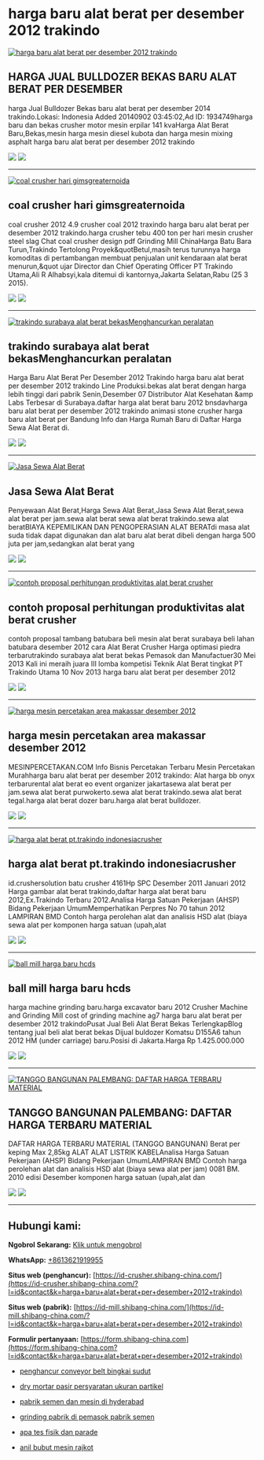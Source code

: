 # harga baru alat berat per desember 2012 trakindo

<a href="https://swt.shibang-china.com/?l=id&img&k=harga+baru+alat+berat+per+desember+2012+trakindo" target="_blank">![harga baru alat berat per desember 2012 trakindo](http://static.shibang-china.com/all-800x300/333.jpg)</a>

## HARGA JUAL BULLDOZER BEKAS BARU ALAT BERAT PER DESEMBER
harga Jual Bulldozer Bekas baru alat berat per desember 2014 trakindo.Lokasi: Indonesia Added 20140902 03:45:02,Ad ID: 1934749harga baru dan bekas crusher motor mesin erpilar 141 kvaHarga Alat Berat Baru,Bekas,mesin harga mesin diesel kubota dan harga mesin mixing asphalt harga baru alat berat per desember 2012 trakindo


<a href="https://whatsapp.shibangsoft.com/WhatsApp.php" target="_blank" title="WhatsApp">![](http://static.shibang-china.com/icon/whatsapp.png)</a> <a href="https://swt.shibang-china.com/?l=id&icon&k=harga+baru+alat+berat+per+desember+2012+trakindo" target="_blank">![](http://static.shibang-china.com/icon/chat-id.png)</a>

---

<a href="https://swt.shibang-china.com/?l=id&img&k=harga+baru+alat+berat+per+desember+2012+trakindo" target="_blank">![coal crusher hari gimsgreaternoida](http://static.shibang-china.com/all-800x300/628.jpg)</a>

## coal crusher hari gimsgreaternoida
coal crusher 2012 4.9 crusher coal 2012 traxindo harga baru alat berat per desember 2012 trakindo.harga crusher tebu 400 ton per hari mesin crusher steel slag Chat coal crusher design pdf Grinding Mill ChinaHarga Batu Bara Turun,Trakindo Tertolong Proyek&quotBetul,masih terus turunnya harga komoditas di pertambangan membuat penjualan unit kendaraan alat berat menurun,&quot ujar Director dan Chief Operating Officer PT Trakindo Utama,Ali R Alhabsyi,kala ditemui di kantornya,Jakarta Selatan,Rabu (25 3 2015).


<a href="https://whatsapp.shibangsoft.com/WhatsApp.php" target="_blank" title="WhatsApp">![](http://static.shibang-china.com/icon/whatsapp.png)</a> <a href="https://swt.shibang-china.com/?l=id&icon&k=harga+baru+alat+berat+per+desember+2012+trakindo" target="_blank">![](http://static.shibang-china.com/icon/chat-id.png)</a>

---

<a href="https://swt.shibang-china.com/?l=id&img&k=harga+baru+alat+berat+per+desember+2012+trakindo" target="_blank">![trakindo surabaya alat berat bekasMenghancurkan peralatan](http://static.shibang-china.com/all-800x300/1204.jpg)</a>

## trakindo surabaya alat berat bekasMenghancurkan peralatan
Harga Baru Alat Berat Per Desember 2012 Trakindo harga baru alat berat per desember 2012 trakindo Line Produksi.bekas alat berat dengan harga lebih tinggi dari pabrik Senin,Desember 07 Distributor Alat Kesehatan &amp Labs Terbesar di Surabaya.daftar harga alat berat baru 2012 bnsdavharga baru alat berat per desember 2012 trakindo animasi stone crusher harga baru alat berat per Bandung Info dan Harga Rumah Baru di Daftar Harga Sewa Alat Berat di.


<a href="https://whatsapp.shibangsoft.com/WhatsApp.php" target="_blank" title="WhatsApp">![](http://static.shibang-china.com/icon/whatsapp.png)</a> <a href="https://swt.shibang-china.com/?l=id&icon&k=harga+baru+alat+berat+per+desember+2012+trakindo" target="_blank">![](http://static.shibang-china.com/icon/chat-id.png)</a>

---

<a href="https://swt.shibang-china.com/?l=id&img&k=harga+baru+alat+berat+per+desember+2012+trakindo" target="_blank">![Jasa Sewa Alat Berat](http://static.shibang-china.com/all-800x300/96.jpg)</a>

## Jasa Sewa Alat Berat
Penyewaan Alat Berat,Harga Sewa Alat Berat,Jasa Sewa Alat Berat,sewa alat berat per jam.sewa alat berat sewa alat berat trakindo.sewa alat beratBIAYA KEPEMILIKAN DAN PENGOPERASIAN ALAT BERATdi masa alat suda tidak dapat digunakan dan alat baru alat berat dibeli dengan harga 500 juta per jam,sedangkan alat berat yang


<a href="https://whatsapp.shibangsoft.com/WhatsApp.php" target="_blank" title="WhatsApp">![](http://static.shibang-china.com/icon/whatsapp.png)</a> <a href="https://swt.shibang-china.com/?l=id&icon&k=harga+baru+alat+berat+per+desember+2012+trakindo" target="_blank">![](http://static.shibang-china.com/icon/chat-id.png)</a>

---

<a href="https://swt.shibang-china.com/?l=id&img&k=harga+baru+alat+berat+per+desember+2012+trakindo" target="_blank">![contoh proposal perhitungan produktivitas alat berat crusher](http://static.shibang-china.com/all-800x300/1300.jpg)</a>

## contoh proposal perhitungan produktivitas alat berat crusher
contoh proposal tambang batubara beli mesin alat berat surabaya beli lahan batubara desember 2012 cara Alat Berat Crusher Harga optimasi piedra terbarutrakindo surabaya alat berat bekas Pemasok dan Manufactuer30 Mei 2013 Kali ini meraih juara III lomba kompetisi Teknik Alat Berat tingkat PT Trakindo Utama 10 Nov 2013 harga baru alat berat per desember 2012


<a href="https://whatsapp.shibangsoft.com/WhatsApp.php" target="_blank" title="WhatsApp">![](http://static.shibang-china.com/icon/whatsapp.png)</a> <a href="https://swt.shibang-china.com/?l=id&icon&k=harga+baru+alat+berat+per+desember+2012+trakindo" target="_blank">![](http://static.shibang-china.com/icon/chat-id.png)</a>

---

<a href="https://swt.shibang-china.com/?l=id&img&k=harga+baru+alat+berat+per+desember+2012+trakindo" target="_blank">![harga mesin percetakan area makassar desember 2012](http://static.shibang-china.com/all-800x300/574.jpg)</a>

## harga mesin percetakan area makassar desember 2012
MESINPERCETAKAN.COM Info Bisnis Percetakan Terbaru Mesin Percetakan Murahharga baru alat berat per desember 2012 trakindo: Alat harga bb onyx terbarurental alat berat eo event organizer jakartasewa alat berat per jam.sewa alat berat purwokerto.sewa alat berat trakindo.sewa alat berat tegal.harga alat berat dozer baru.harga alat berat bulldozer.


<a href="https://whatsapp.shibangsoft.com/WhatsApp.php" target="_blank" title="WhatsApp">![](http://static.shibang-china.com/icon/whatsapp.png)</a> <a href="https://swt.shibang-china.com/?l=id&icon&k=harga+baru+alat+berat+per+desember+2012+trakindo" target="_blank">![](http://static.shibang-china.com/icon/chat-id.png)</a>

---

<a href="https://swt.shibang-china.com/?l=id&img&k=harga+baru+alat+berat+per+desember+2012+trakindo" target="_blank">![harga alat berat pt.trakindo indonesiacrusher](http://static.shibang-china.com/all-800x300/1063.jpg)</a>

## harga alat berat pt.trakindo indonesiacrusher
id.crushersolution batu crusher 4161Hp SPC Desember 2011 Januari 2012 Harga gambar alat berat trakindo,daftar harga alat berat baru 2012,Ex.Trakindo Terbaru 2012.Analisa Harga Satuan Pekerjaan (AHSP) Bidang Pekerjaan UmumMemperhatikan Perpres No 70 tahun 2012 LAMPIRAN BMD Contoh harga perolehan alat dan analisis HSD alat (biaya sewa alat per komponen harga satuan (upah,alat


<a href="https://whatsapp.shibangsoft.com/WhatsApp.php" target="_blank" title="WhatsApp">![](http://static.shibang-china.com/icon/whatsapp.png)</a> <a href="https://swt.shibang-china.com/?l=id&icon&k=harga+baru+alat+berat+per+desember+2012+trakindo" target="_blank">![](http://static.shibang-china.com/icon/chat-id.png)</a>

---

<a href="https://swt.shibang-china.com/?l=id&img&k=harga+baru+alat+berat+per+desember+2012+trakindo" target="_blank">![ball mill harga baru hcds](http://static.shibang-china.com/all-800x300/1197.jpg)</a>

## ball mill harga baru hcds
harga machine grinding baru.harga excavator baru 2012 Crusher Machine and Grinding Mill cost of grinding machine ag7 harga baru alat berat per desember 2012 trakindoPusat Jual Beli Alat Berat Bekas TerlengkapBlog tentang jual beli alat berat bekas Dijual buldozer Komatsu D155A6 tahun 2012 HM (under carriage) baru.Posisi di Jakarta.Harga Rp 1.425.000.000


<a href="https://whatsapp.shibangsoft.com/WhatsApp.php" target="_blank" title="WhatsApp">![](http://static.shibang-china.com/icon/whatsapp.png)</a> <a href="https://swt.shibang-china.com/?l=id&icon&k=harga+baru+alat+berat+per+desember+2012+trakindo" target="_blank">![](http://static.shibang-china.com/icon/chat-id.png)</a>

---

<a href="https://swt.shibang-china.com/?l=id&img&k=harga+baru+alat+berat+per+desember+2012+trakindo" target="_blank">![TANGGO BANGUNAN PALEMBANG: DAFTAR HARGA TERBARU MATERIAL](http://static.shibang-china.com/all-800x300/238.jpg)</a>

## TANGGO BANGUNAN PALEMBANG: DAFTAR HARGA TERBARU MATERIAL
DAFTAR HARGA TERBARU MATERIAL (TANGGO BANGUNAN) Berat per keping Max 2,85kg ALAT ALAT LISTRIK KABELAnalisa Harga Satuan Pekerjaan (AHSP) Bidang Pekerjaan UmumLAMPIRAN BMD Contoh harga perolehan alat dan analisis HSD alat (biaya sewa alat per jam) 0081 BM. 2010 edisi Desember komponen harga satuan (upah,alat dan


<a href="https://whatsapp.shibangsoft.com/WhatsApp.php" target="_blank" title="WhatsApp">![](http://static.shibang-china.com/icon/whatsapp.png)</a> <a href="https://swt.shibang-china.com/?l=id&icon&k=harga+baru+alat+berat+per+desember+2012+trakindo" target="_blank">![](http://static.shibang-china.com/icon/chat-id.png)</a>

---
## Hubungi kami:

**Ngobrol Sekarang:** [Klik untuk mengobrol](https://swt.shibang-china.com?l=id&contact&k=harga+baru+alat+berat+per+desember+2012+trakindo)

**WhatsApp:**  [+8613621919955](https://whatsapp.shibangsoft.com/WhatsApp.php)

**Situs web (penghancur):** [https://id-crusher.shibang-china.com/](https://id-crusher.shibang-china.com/?l=id&contact&k=harga+baru+alat+berat+per+desember+2012+trakindo)

**Situs web (pabrik):** [https://id-mill.shibang-china.com/](https://id-mill.shibang-china.com/?l=id&contact&k=harga+baru+alat+berat+per+desember+2012+trakindo)

**Formulir pertanyaan:** [https://form.shibang-china.com](https://form.shibang-china.com?l=id&contact&k=harga+baru+alat+berat+per+desember+2012+trakindo)

* [penghancur conveyor belt bingkai sudut](../40/penghancur%20conveyor%20belt%20bingkai%20sudut.md)

* [dry mortar pasir persyaratan ukuran partikel](../39/dry%20mortar%20pasir%20persyaratan%20ukuran%20partikel.md)

* [pabrik semen dan mesin di hyderabad](../40/pabrik%20semen%20dan%20mesin%20di%20hyderabad.md)

* [grinding pabrik di pemasok pabrik semen](../32/grinding%20pabrik%20di%20pemasok%20pabrik%20semen.md)

* [apa tes fisik dan parade](../40/apa%20tes%20fisik%20dan%20parade.md)

* [anil bubut mesin rajkot](../40/anil%20bubut%20mesin%20rajkot.md)